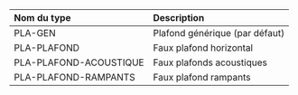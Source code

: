 **Nom du type**|**Description**
:--- | :---
PLA-GEN|Plafond générique (par défaut)
PLA-PLAFOND|Faux plafond horizontal
PLA-PLAFOND-ACOUSTIQUE|Faux plafonds acoustiques
PLA-PLAFOND-RAMPANTS|Faux plafond rampants

